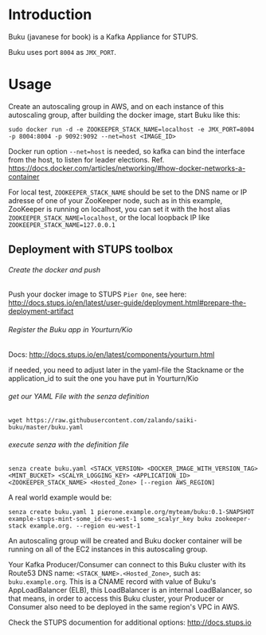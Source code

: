 Introduction
============
Buku (javanese for book) is a Kafka Appliance for STUPS.

Buku uses port ```8004``` as ```JMX_PORT```.

Usage
=====
Create an autoscaling group in AWS, and on each instance of this autoscaling group, after building the docker image, start Buku like this:
```
sudo docker run -d -e ZOOKEEPER_STACK_NAME=localhost -e JMX_PORT=8004 -p 8004:8004 -p 9092:9092 --net=host <IMAGE_ID>
```
Docker run option ```--net=host``` is needed, so kafka can bind the interface from the host, to listen for leader elections. Ref. https://docs.docker.com/articles/networking/#how-docker-networks-a-container

For local test, ```ZOOKEEPER_STACK_NAME``` should be set to the DNS name or IP adresse of one of your ZooKeeper node, such as in this example, ZooKeeper is running on localhost, you can set it with the host alias ```ZOOKEEPER_STACK_NAME=localhost```, or the local loopback IP like ```ZOOKEEPER_STACK_NAME=127.0.0.1```

Deployment with STUPS toolbox
-----------------------------

###### Create the docker and push

Push your docker image to STUPS ```Pier One```, see here: http://docs.stups.io/en/latest/user-guide/deployment.html#prepare-the-deployment-artifact

###### Register the Buku app in Yourturn/Kio

Docs: http://docs.stups.io/en/latest/components/yourturn.html

if needed, you need to adjust later in the yaml-file the Stackname or the application_id to suit the one you have put in Yourturn/Kio

###### get our YAML File with the senza definition
```
wget https://raw.githubusercontent.com/zalando/saiki-buku/master/buku.yaml
```

###### execute senza with the definition file

```
senza create buku.yaml <STACK_VERSION> <DOCKER_IMAGE_WITH_VERSION_TAG> <MINT_BUCKET> <SCALYR_LOGGING_KEY> <APPLICATION_ID> <ZOOKEEPER_STACK_NAME> <Hosted_Zone> [--region AWS_REGION]
```

A real world example would be:
```
senza create buku.yaml 1 pierone.example.org/myteam/buku:0.1-SNAPSHOT example-stups-mint-some_id-eu-west-1 some_scalyr_key buku zookeeper-stack example.org. --region eu-west-1
```

An autoscaling group will be created and Buku docker container will be running on all of the EC2 instances in this autoscaling group.

Your Kafka Producer/Consumer can connect to this Buku cluster with its Route53 DNS name: ```<STACK_NAME>.<Hosted_Zone>```, such as: ```buku.example.org```. This is a CNAME record with value of Buku's AppLoadBalancer (ELB), this LoadBalancer is an internal LoadBalancer, so that means, in order to access this Buku cluster, your Producer or Consumer also need to be deployed in the same region's VPC in AWS.

Check the STUPS documention for additional options:
http://docs.stups.io
